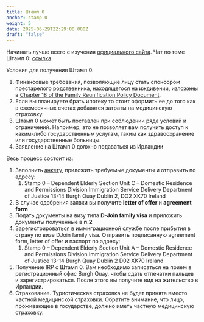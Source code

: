 ```yaml
---
title: Штамп 0
anchor: stamp-0
weight: 5
date: 2025-06-29T22:29:00.000Z
draft: "false"
---
```

Начинать лучше всего с изучения [официального сайта](https://www.irishimmigration.ie/coming-to-join-family-in-ireland/joining-a-non-eea-non-swiss-national/dependent-elderly-relative/).
Чат по теме Штамп 0: [ссылка](https://t.me/+NwQBQfi7G6ZkZTFi).

Условия для получения Штамп 0:
1. Финансовые требования, позволяющие лицу стать спонсором престарелого родственника, находящегося на иждивении, изложены в [Chapter 18 of the Family Reunification Policy Document](https://www.irishimmigration.ie/wp-content/uploads/2021/04/Policy-document-on-Non-EEA-family-reunification.pdf).
2. Если вы планируете брать ипотеку то стоит оформить ее до того как в ежемесячных счетах добавятся затраты на медицинскую страховку.
3. Штамп 0 может быть поставлен при соблюдении ряда условий и ограничений. Например, это не позволяет вам получить доступ к каким-либо государственным услугам, таким как здравоохранение или государственные больницы.
4. Заявление на Штамп 0 должно подаваться из Ирландии

Весь процесс состоит из:
1. Заполнить [анкету](https://www.irishimmigration.ie/wp-content/uploads/2023/10/TPERApplication-Form.pdf), приложить требуемые документы и отправить по адресу:
	1. Stamp 0 – Dependent Elderly Section
	   Unit C – Domestic Residence and Permissions Division
	   Immigration Service Delivery
	   Department of Justice
	   13-14 Burgh Quay
	   Dublin 2, DO2 XK70
	   Ireland
2. В случае одобрения заявки вы получите **letter of offer** и **agreement form**
3. Подать документы на визу типа **D-Join family visa** и приложить документы полученные в **п.2**
4. Зарегистрироваться в иммиграционной службе после прибытия в страну по визе DJoin family visa. Отправить подписанную agreement form, letter of offer и паспорт по адресу:
	1. Stamp 0 – Dependent Elderly Section
	   Unit A – Domestic Residence and Permissions Division
	   Immigration Service Delivery
	   Department of Justice
	   13-14 Burgh Quay
	   Dublin 2 D02 XK70
	   Ireland
5. Получение IRP с Штамп 0. Вам необходимо записаться на прием в регистрационный офис Burgh Quay, чтобы сдать отпечатки пальцев и зарегистрироваться. После этого вы получите вид на жительство в Ирландии.
6. Страхование. Туристическая страховка не будет принята вместо частной медицинской страховки. Обратите внимание, что лицо, проживающее в государстве, должно иметь частную медицинскую страховку.
